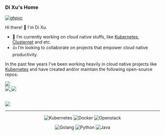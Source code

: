 ### Di Xu's Home 

[![ghpvc](https://komarev.com/ghpvc/?username=dixudx)](https://komarev.com/ghpvc/?username=dixudx)

Hi there! 👋 I'm Di Xu.

- 🔭 I’m currently working on cloud native stuffs, like [Kubernetes](https://github.com/kubernetes/kubernetes), [Clusternet](https://github.com/clusternet/clusternet) and etc.
- 👍 I’m looking to collaborate on projects that empower cloud native productivity.

In the past few years I've been working heavily in cloud native projects like [Kubernetes](https://github.com/kubernetes/kubernetes) and have created and/or maintain the following open-source repos:

<a href="https://github.com/clusternet/clusternet" align="center">
  <img src="https://github-readme-stats.vercel.app/api/pin/?username=clusternet&repo=clusternet&show_owner=true" />
</a>
<br>
<a href="https://github.com/clusternet/kubectl-clusternet">
  <img src="https://github-readme-stats.vercel.app/api/pin/?username=clusternet&repo=kubectl-clusternet&show_owner=true" />
</a>
<a href="https://github.com/dixudx/rtcclient">
  <img src="https://github-readme-stats.vercel.app/api/pin/?username=dixudx&repo=rtcclient&show_owner=true" />
</a>

<br>
<br>

![](https://github-readme-stats.vercel.app/api?username=dixudx&theme=buefy&show_icons=true)

---
<p align="center">
  <img alt="Kubernetes" src="https://img.shields.io/static/v1?style=flat&logo=Kubernetes&label=&message=Kubernetes&color=767676">
  <img alt="Docker" src="https://img.shields.io/static/v1?style=flat&logo=Docker&label=&message=Docker&color=767676">
  <img alt="Openstack" src="https://img.shields.io/static/v1?style=flat&logo=Openstack&label=&message=Openstack&color=767676">
</p>

<p align="center">
  <img alt="Golang" src="https://img.shields.io/static/v1?style=flat&logo=Go&label=&message=Golang&color=767676">
  <img alt="Python" src="https://img.shields.io/static/v1?style=flat&logo=Python&label=&message=Python&color=767676">
  <img alt="Java" src="https://img.shields.io/static/v1?style=flat&logo=Java&label=&message=Java&color=767676">
</p>

